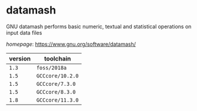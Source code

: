 # datamash

GNU datamash performs basic numeric, textual and statistical operations on input data files

*homepage*: <https://www.gnu.org/software/datamash/>

version | toolchain
--------|----------
``1.3`` | ``foss/2018a``
``1.5`` | ``GCCcore/10.2.0``
``1.5`` | ``GCCcore/7.3.0``
``1.5`` | ``GCCcore/8.3.0``
``1.8`` | ``GCCcore/11.3.0``
